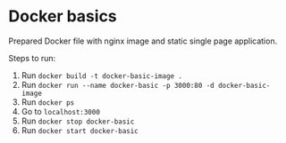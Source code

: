 # Docker basics

Prepared Docker file with nginx image and static single page application.

Steps to run:

1. Run `docker build -t docker-basic-image .`
2. Run `docker run --name docker-basic -p 3000:80 -d docker-basic-image`
3. Run `docker ps`
4. Go to `localhost:3000`
5. Run `docker stop docker-basic`
6. Run `docker start docker-basic`
